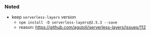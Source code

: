 ### Noted

- keep `serverless-layers` version
  - `npm install -D serverless-layers@2.5.3 --save`
  - reason: <https://github.com/agutoli/serverless-layers/issues/112>
